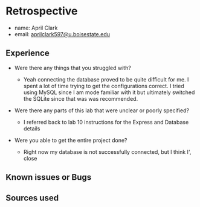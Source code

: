 # Retrospective

- name: April Clark
- email: aprilclark597@u.boisestate.edu

## Experience
- Were there any things that you struggled with?
  - Yeah connecting the database proved to be quite difficult for me. I spent a lot of time trying to get the configurations correct.
  I tried using MySQL since I am mode familiar with it but ultimately switched the SQLite since that was was recommended. 


- Were there any parts of this lab that were unclear or poorly specified?
  - I referred back to lab 10 instructions for the Express and Database details
- Were you able to get the entire project done?
  - Right now my database is not successfully connected, but I think I', close

## Known issues or Bugs


## Sources used
